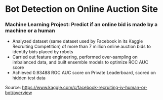 # Bot Detection on Online Auction Site

### Machine Learning Project: Predict if an online bid is made by a machine or a human

* Analyzed dataset (same dataset used by Facebook in its Kaggle Recruiting Competition) of more than 7 million online auction bids to identify bids placed by robots <br>
* Carried out feature engineering, performed over-sampling on imbalanced data, and built ensemble models to optimize ROC AUC score <br>
* Achieved 0.93488 ROC AUC score on Private Leaderboard, scored on hidden test data

Source: https://www.kaggle.com/c/facebook-recruiting-iv-human-or-bot/overview
